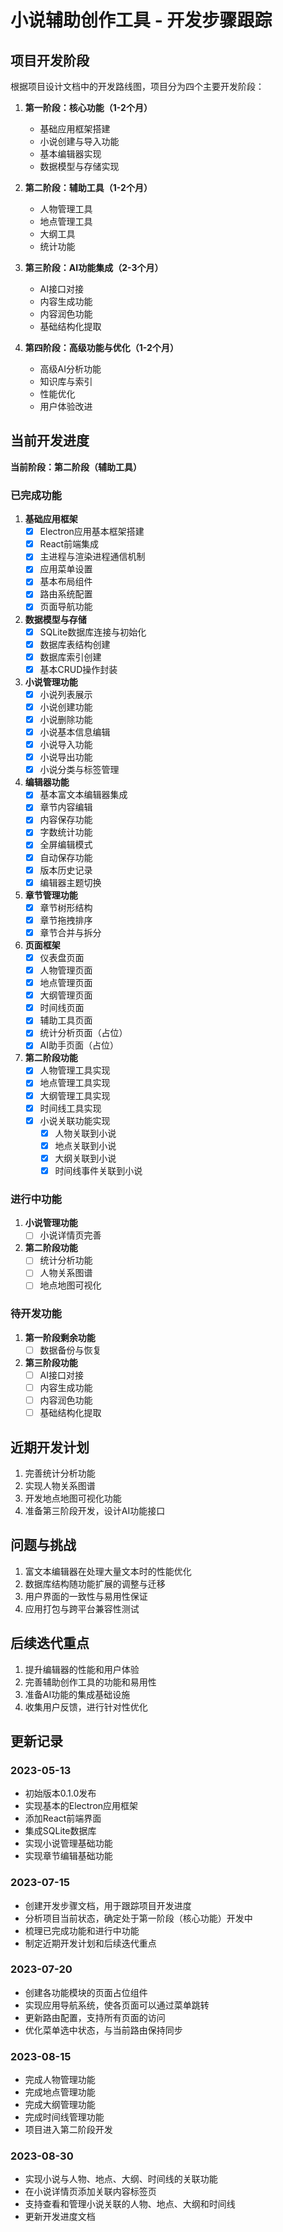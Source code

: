 # 小说辅助创作工具 - 开发步骤跟踪

## 项目开发阶段

根据项目设计文档中的开发路线图，项目分为四个主要开发阶段：

1. **第一阶段：核心功能（1-2个月）**
   - 基础应用框架搭建
   - 小说创建与导入功能
   - 基本编辑器实现
   - 数据模型与存储实现

2. **第二阶段：辅助工具（1-2个月）**
   - 人物管理工具
   - 地点管理工具
   - 大纲工具
   - 统计功能

3. **第三阶段：AI功能集成（2-3个月）**
   - AI接口对接
   - 内容生成功能
   - 内容润色功能
   - 基础结构化提取

4. **第四阶段：高级功能与优化（1-2个月）**
   - 高级AI分析功能
   - 知识库与索引
   - 性能优化
   - 用户体验改进

## 当前开发进度

**当前阶段：第二阶段（辅助工具）**

### 已完成功能

1. **基础应用框架**
   - [x] Electron应用基本框架搭建
   - [x] React前端集成
   - [x] 主进程与渲染进程通信机制
   - [x] 应用菜单设置
   - [x] 基本布局组件
   - [x] 路由系统配置
   - [x] 页面导航功能

2. **数据模型与存储**
   - [x] SQLite数据库连接与初始化
   - [x] 数据库表结构创建
   - [x] 数据库索引创建
   - [x] 基本CRUD操作封装

3. **小说管理功能**
   - [x] 小说列表展示
   - [x] 小说创建功能
   - [x] 小说删除功能
   - [x] 小说基本信息编辑
   - [x] 小说导入功能
   - [x] 小说导出功能
   - [x] 小说分类与标签管理

4. **编辑器功能**
   - [x] 基本富文本编辑器集成
   - [x] 章节内容编辑
   - [x] 内容保存功能
   - [x] 字数统计功能
   - [x] 全屏编辑模式
   - [x] 自动保存功能
   - [x] 版本历史记录
   - [x] 编辑器主题切换

5. **章节管理功能**
   - [x] 章节树形结构
   - [x] 章节拖拽排序
   - [x] 章节合并与拆分

6. **页面框架**
   - [x] 仪表盘页面
   - [x] 人物管理页面
   - [x] 地点管理页面
   - [x] 大纲管理页面
   - [x] 时间线页面
   - [x] 辅助工具页面
   - [x] 统计分析页面（占位）
   - [x] AI助手页面（占位）

7. **第二阶段功能**
   - [x] 人物管理工具实现
   - [x] 地点管理工具实现
   - [x] 大纲管理工具实现
   - [x] 时间线工具实现
   - [x] 小说关联功能实现
     - [x] 人物关联到小说
     - [x] 地点关联到小说
     - [x] 大纲关联到小说
     - [x] 时间线事件关联到小说

### 进行中功能

1. **小说管理功能**
   - [ ] 小说详情页完善

2. **第二阶段功能**
   - [ ] 统计分析功能
   - [ ] 人物关系图谱
   - [ ] 地点地图可视化

### 待开发功能

1. **第一阶段剩余功能**
   - [ ] 数据备份与恢复

2. **第三阶段功能**
   - [ ] AI接口对接
   - [ ] 内容生成功能
   - [ ] 内容润色功能
   - [ ] 基础结构化提取

## 近期开发计划

1. 完善统计分析功能
2. 实现人物关系图谱
3. 开发地点地图可视化功能
4. 准备第三阶段开发，设计AI功能接口

## 问题与挑战

1. 富文本编辑器在处理大量文本时的性能优化
2. 数据库结构随功能扩展的调整与迁移
3. 用户界面的一致性与易用性保证
4. 应用打包与跨平台兼容性测试

## 后续迭代重点

1. 提升编辑器的性能和用户体验
2. 完善辅助创作工具的功能和易用性
3. 准备AI功能的集成基础设施
4. 收集用户反馈，进行针对性优化

## 更新记录

### 2023-05-13
- 初始版本0.1.0发布
- 实现基本的Electron应用框架
- 添加React前端界面
- 集成SQLite数据库
- 实现小说管理基础功能
- 实现章节编辑基础功能

### 2023-07-15
- 创建开发步骤文档，用于跟踪项目开发进度
- 分析项目当前状态，确定处于第一阶段（核心功能）开发中
- 梳理已完成功能和进行中功能
- 制定近期开发计划和后续迭代重点

### 2023-07-20
- 创建各功能模块的页面占位组件
- 实现应用导航系统，使各页面可以通过菜单跳转
- 更新路由配置，支持所有页面的访问
- 优化菜单选中状态，与当前路由保持同步

### 2023-08-15
- 完成人物管理功能
- 完成地点管理功能
- 完成大纲管理功能
- 完成时间线管理功能
- 项目进入第二阶段开发

### 2023-08-30
- 实现小说与人物、地点、大纲、时间线的关联功能
- 在小说详情页添加关联内容标签页
- 支持查看和管理小说关联的人物、地点、大纲和时间线
- 更新开发进度文档 